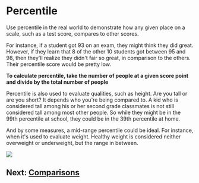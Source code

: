 # Percentile
Use percentile in the real world to demonstrate how any given place on a scale, such as a test score, compares to other scores.

For instance, if a student got 93 on an exam, they might think they did great. However, if they learn that 8 of the other 10 students got between 95 and 98, then they'll realize they didn't fair so great, in comparison to the others. Their percentile score would be pretty low.

__To calculate percentile, take the number of people at a given score point and divide by the total number of people__

Percentile is also used to evaluate qualities, such as height. Are you tall or are you short? It depends who you're being compared to. A kid who is considered tall among his or her second grade classmates is not still considered tall among most other people. So while they might be in the 99th percentile at school, they could be in the 39th percentile at home.

And by some measures, a mid-range percentile could be ideal. For instance, when it's used to evaluate weight. Healthy weight is considered neither overweight or underweight, but the range in between.

![](https://i.imgur.com/WnbeS27.jpg)

## Next: [Comparisons](../comparisons/readme.md)
